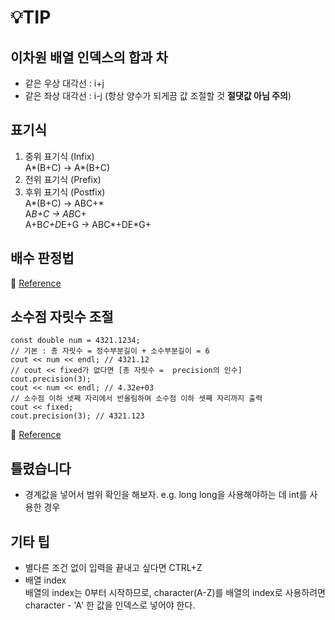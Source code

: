 # 💡TIP
## 이차원 배열 인덱스의 합과 차
- 같은 우상 대각선 : i+j
- 같은 좌상 대각선 : i-j (항상 양수가 되게끔 값 조절할 것 **절댓값 아님 주의**)
## 표기식
1. 중위 표기식 (Infix) <br>
  A*(B+C) -> A*(B+C)
2. 전위 표기식 (Prefix)
3. 후위 표기식 (Postfix) <br>
  A*(B+C) -> ABC+* <br>
  A*B+C -> AB*C+ <br>
  A+B*C+D*E+G -> ABC*+DE*G+

## 배수 판정법
🔗 [Reference](https://ko.wikipedia.org/wiki/%EB%B0%B0%EC%88%98_%ED%8C%90%EC%A0%95%EB%B2%95)
## 소수점 자릿수 조절
```
const double num = 4321.1234;
// 기본 : 총 자릿수 = 정수부분길이 + 소수부분길이 = 6 
cout << num << endl; // 4321.12
// cout << fixed가 없다면 [총 자릿수 =  precision의 인수]
cout.precision(3);
cout << num << endl; // 4.32e+03
// 소수점 이하 넷째 자리에서 반올림하여 소수점 이하 셋째 자리까지 출력
cout << fixed;    
cout.precision(3); // 4321.123
```
🔗 [Reference](https://pmoncode.tistory.com/20)
## 틀렸습니다
- 경계값을 넣어서 범위 확인을 해보자. e.g. long long을 사용해야하는 데 int를 사용한 경우
## 기타 팁
- 별다른 조건 없이 입력을 끝내고 싶다면 CTRL+Z
- 배열 index<br>
배열의 index는 0부터 시작하므로, character(A-Z)를 배열의 index로 사용하려면 character - 'A' 한 값을 인덱스로 넣어야 한다.

